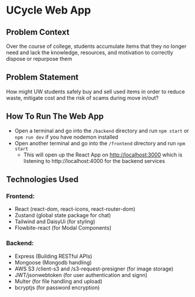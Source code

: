 # UCycle Web App

## Problem Context
Over the course of college, students accumulate items that they no longer need and lack the knowledge, resources, and motivation to correctly dispose or repurpose them

## Problem Statement
How might UW students safely buy and sell used items in order to reduce waste, mitigate cost and the risk of scams during move in/out?

## How To Run The Web App
- Open a terminal and go into the `/backend` directory and run `npm start` or `npm run dev` if you have nodemon installed
- Open another terminal and go into the `/frontend` directory and run `npm start`
    - This will open up the React App on [http://localhost:3000](http://localhost:3000) which is listening to http://localhost:4000 for the backend services

## Technologies Used
### Frontend:
- React (react-dom, react-icons, react-router-dom)
- Zustand (global state package for chat)
- Tailwind and DaisyUi (for styling)
- Flowbite-react (for Modal Components)

### Backend: 
- Express (Building RESTful APIs)
- Mongoose (Mongodb handling)
- AWS S3 /client-s3 and /s3-request-presigner (for image storage)
- JWT/jsonwebtoken (for user authentication and signn)
- Multer (for file handling and upload)
- bcryptjs (for password encryption)